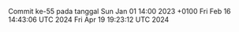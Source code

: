 Commit ke-55 pada tanggal Sun Jan 01 14:00 2023 +0100
Fri Feb 16 14:43:06 UTC 2024
Fri Apr 19 19:23:12 UTC 2024
